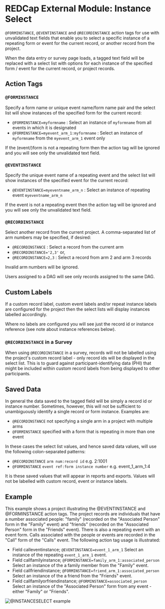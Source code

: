 # REDCap External Module: Instance Select

`@FORMINSTANCE`, `@EVENTINSTANCE` and `@RECORDINSTANCE` action tags for use with unvalidated text fields that enable you to select a specific instance of a repeating form or event for the current record, or another record from the project.

When the data entry or survey page loads, a tagged text field will be replaced with a select list with options for each instance of the specified form / event for the current record, or project records.

## Action Tags

### `@FORMINSTANCE`

Specify a form name or unique event name/form name pair and the select list will show instances of the specified form for the current record:

* `@FORMINSTANCE=myformname` : Select an instance of `myformname` from all events in which it is designated
* `@FORMINSTANCE=myevent_arm_1:myformname` : Select an instance of `myformname` from the `myevent_arm_1` event only

If the (event/)form is not a repeating form then the action tag will be ignored and you will see only the unvalidated text field.

### `@EVENTINSTANCE`

Specify the unique event name of a repeating event and the select list will show instances of the specified event for the current record:

* `@EVENTINSTANCE=myeventname_arm_n` : Select an instance of repeating event `myeventname_arm_n`

If the event is not a repeating event then the action tag will be ignored and you will see only the unvalidated text field.

### `@RECORDINSTANCE`

Select another record from the current project. A comma-separated list of arm numbers may be specified, if desired:

* `@RECORDINSTANCE` : Select a record from the current arm
* `@RECORDINSTANCE='2,3'` or,
* `@RECORDINSTANCE=2,3` : Select a record from arm 2 and arm 3 records

Invalid arm numbers will be ignored.

Users assigned to a DAG will see only records assigned to the same DAG.

## Custom Labels

If a custom record label, custom event labels and/or repeat instance labels are configured for the project then the select lists will display instances labelled accordingly.

Where no labels are configured you will see just the record id or instance reference (see note about instance references below).

### `@RECORDINSTANCE` in a Survey

When using `@RECORDINSTANCE` in a survey, records will not be labelled using the project's custom record label - only record ids will be displayed in the select list. This is to guard against participant-identifying data (PHI) that might be included within custom record labels from being displayed to other participants.

## Saved Data

In general the data saved to the tagged field will be simply a record id or instance number. Sometimes, however, this will not be sufficient to unambiguously identify a single record or form instance. Examples are:
* `@RECORDINSTANCE` not specifying a single arm in a project with multiple arms 
* `@FORMINSTANCE` specified with a form that is repeating in more than one event

In these cases the select list values, and hence saved data values, will use the following colon-separated patterns:

* `@RECORDINSTANCE` `arm num:record id` e.g. 2:1001
* `@FORMINSTANCE` `event ref:form instance number` e.g. event_1_arm_1:4

It is these saved values that will appear in reports and exports. Values will not be labelled with custom record, event or instance labels.

## Example 
This example shows a project illustrating the @EVENTINSTANCE and @FORMINSTANCE action tags. The project records are individuals that have a number associated people: "family" (recorded on the "Associated Person" form in the "Family" event) and "friends" (recorded on the "Associated Person" form in the "Friends" event). There is also a repeating event with an event form. Calls associated with the people or events are recorded in the "Call" form of the "Calls" event. The following action tag usage is illustrated:
* Field calleventinstance; `@EVENTINSTANCE=event_1_arm_1`
  Select an instance of the repeating `event_1_arm_1` event. 
* Field callfamilyinstance; `@FORMINSTANCE=family_arm_1:associated_person`
  Select an instance of the a family member from the "Family" event.
* Field callfriendinstance; `@FORMINSTANCE=friend_arm_1:associated_person`
  Select an instance of the a friend from the "Friends" event.
* Field callfamilyorfriendinstance; `@FORMINSTANCE=associated_person`
  Select an instance of the "Associated Person" form from any event - either "Family" or "Friends".

![@INSTANCESELECT example](./instance-select.png)
